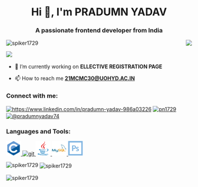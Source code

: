 <h1 align="center">Hi 👋, I'm PRADUMN YADAV</h1>
<h3 align="center">A passionate frontend developer from India</h3>
<img src="https://i.gifer.com/A7nW.mp4" style="float:right" />
<p align="left"> <img src="https://komarev.com/ghpvc/?username=spiker1729&label=Profile%20views&color=0e75b6&style=flat" alt="spiker1729" style="align="left"/> </p>

<p align="left"> <a href="https://github.com/ryo-ma/github-profile-trophy"><img src="https://c.tenor.com/i_mBpdOircwAAAAC/dead-chat-xd.gif" /></a> </p>

- 🔭 I’m currently working on **ELLECTIVE REGISTRATION PAGE**

- 📫 How to reach me **21MCMC30@UOHYD.AC.IN**

<h3 align="left">Connect with me:</h3>
<p align="left">
<a href="https://linkedin.com/in/https://www.linkedin.com/in/pradumn-yadav-986a03226" target="blank"><img align="center" src="https://raw.githubusercontent.com/rahuldkjain/github-profile-readme-generator/master/src/images/icons/Social/linked-in-alt.svg" alt="https://www.linkedin.com/in/pradumn-yadav-986a03226" height="30" width="40" /></a>
<a href="https://www.codechef.com/users/pn1729" target="blank"><img align="center" src="https://cdn.jsdelivr.net/npm/simple-icons@3.1.0/icons/codechef.svg" alt="pn1729" height="30" width="40" /></a>
<a href="https://www.hackerrank.com/@pradumnyadav74" target="blank"><img align="center" src="https://raw.githubusercontent.com/rahuldkjain/github-profile-readme-generator/master/src/images/icons/Social/hackerrank.svg" alt="@pradumnyadav74" height="30" width="40" /></a>
</p>

<h3 align="left">Languages and Tools:</h3>
<p align="left"> <a href="https://www.cprogramming.com/" target="_blank" rel="noreferrer"> <img src="https://raw.githubusercontent.com/devicons/devicon/master/icons/c/c-original.svg" alt="c" width="40" height="40"/> </a> <a href="https://git-scm.com/" target="_blank" rel="noreferrer"> <img src="https://www.vectorlogo.zone/logos/git-scm/git-scm-icon.svg" alt="git" width="40" height="40"/> </a> <a href="https://www.java.com" target="_blank" rel="noreferrer"> <img src="https://raw.githubusercontent.com/devicons/devicon/master/icons/java/java-original.svg" alt="java" width="40" height="40"/> </a> <a href="https://www.mysql.com/" target="_blank" rel="noreferrer"> <img src="https://raw.githubusercontent.com/devicons/devicon/master/icons/mysql/mysql-original-wordmark.svg" alt="mysql" width="40" height="40"/> </a> <a href="https://www.photoshop.com/en" target="_blank" rel="noreferrer"> <img src="https://raw.githubusercontent.com/devicons/devicon/master/icons/photoshop/photoshop-line.svg" alt="photoshop" width="40" height="40"/> </a> </p>

<p><img align="left" src="https://github-readme-stats.vercel.app/api/top-langs?username=spiker1729&show_icons=true&locale=en&layout=compact" alt="spiker1729" /></p>

<p>&nbsp;<img align="center" src="https://github-readme-stats.vercel.app/api?username=spiker1729&show_icons=true&locale=en" alt="spiker1729" /></p>

<p><img align="center" src="https://github-readme-streak-stats.herokuapp.com/?user=spiker1729&" alt="spiker1729" /></p>

